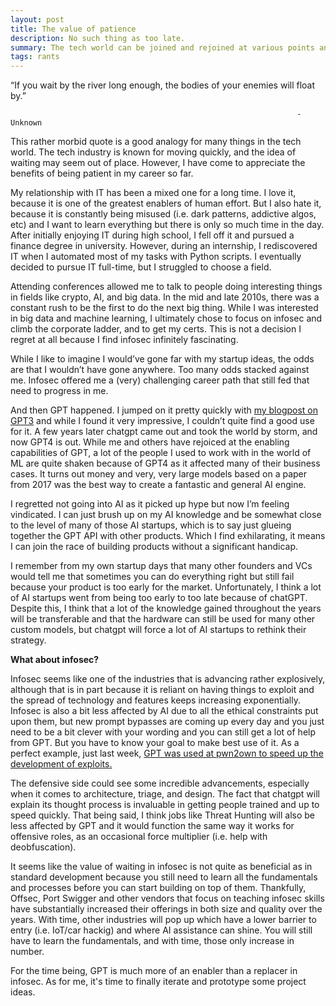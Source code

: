 ```yaml
---
layout: post
title: The value of patience
description: No such thing as too late.
summary: The tech world can be joined and rejoined at various points and still be fully enjoyed.
tags: rants
---
```


“If you wait by the river long enough, the bodies of your enemies will float by.”

                                                                    - Unknown 
 
This rather morbid quote is a good analogy for many things in the tech world. The tech industry is known for moving quickly, and the idea of waiting may seem out of place. However, I have come to appreciate the benefits of being patient in my career so far.

My relationship with IT has been a mixed one for a long time. I love it, because it is one of the greatest enablers of human effort. But I also hate it, because it is constantly being misused (i.e. dark patterns, addictive algos, etc) and I want to learn everything but there is only so much time in the day. After initially enjoying IT during high school, I fell off it and pursued a finance degree in university. However, during an internship, I rediscovered IT when I automated most of my tasks with Python scripts. I eventually decided to pursue IT full-time, but I struggled to choose a field.

Attending conferences allowed me to talk to people doing interesting things in fields like crypto, AI, and big data. In the mid and late 2010s, there was a constant rush to be the first to do the next big thing. While I was interested in big data and machine learning, I ultimately chose to focus on infosec and climb the corporate ladder, and to get my certs. This is not a decision I regret at all because I find infosec infinitely fascinating.

While I like to imagine I would’ve gone far with my startup ideas, the odds are that I wouldn’t have gone anywhere. Too many odds stacked against me. Infosec offered me a (very) challenging career path that still fed that need to progress in me. 

And then GPT happened. I jumped on it pretty quickly with [my blogpost on GPT3](https://robsware.github.io/2020/12/27/gpt3) and while I found it very impressive, I couldn’t quite find a good use for it. A few years later chatgpt came out and took the world by storm, and now GPT4 is out. While me and others have rejoiced at the enabling capabilities of GPT, a lot of the people I used to work with in the world of ML are quite shaken because of GPT4 as it affected many of their business cases. It turns out money and very, very large models based on a paper from 2017 was the best way to create a fantastic and general AI engine. 

I regretted not going into AI as it picked up hype but now I’m feeling vindicated. I can just brush up on my AI knowledge and be somewhat close to the level of many of those AI startups, which is to say just glueing together the GPT API with other products. Which I find exhilarating, it means I can join the race of building products without a significant handicap.

I remember from my own startup days that many other founders and VCs would tell me that sometimes you can do everything right but still fail because your product is too early for the market. Unfortunately, I think a lot of AI startups went from being too early to too late because of chatGPT. Despite this, I think that a lot of the knowledge gained throughout the years will be transferable and that the hardware can still be used for many other custom models, but chatgpt will force a lot of AI startups to rethink their strategy. 

**What about infosec?**

Infosec seems like one of the industries that is advancing rather explosively, although that is in part because it is reliant on having things to exploit and the spread of technology and features keeps increasing exponentially. Infosec is also a bit less affected by AI due to all the ethical constraints put upon them, but new prompt bypasses are coming up every day and you just need to be a bit clever with your wording and you can still get a lot of help from GPT. But you have to know your goal to make best use of it. As a perfect example, just last week, [GPT was used at pwn2own to speed up the development of exploits.](https://www.wsj.com/articles/chatgpt-helped-win-a-hackathon-96332de4)

The defensive side could see some incredible advancements, especially when it comes to architecture, triage, and design. The fact that chatgpt will explain its thought process is invaluable in getting people trained and up to speed quickly. That being said, I think jobs like Threat Hunting will also be less affected by GPT and it would function the same way it works for offensive roles, as an occasional force multiplier (i.e. help with deobfuscation).

It seems like the value of waiting in infosec is not quite as beneficial as in standard development because you still need to learn all the fundamentals and processes before you can start building on top of them. Thankfully, Offsec, Port Swigger and other vendors that focus on teaching infosec skills have substantially increased their offerings in both size and quality over the years. With time, other industries will pop up which have a lower barrier to entry (i.e. IoT/car hackig) and where AI assistance can shine. You will still have to learn the fundamentals, and with time, those only increase in number. 

For the time being, GPT is much more of an enabler than a replacer in infosec. As for me, it's time to finally iterate and prototype some project ideas. 